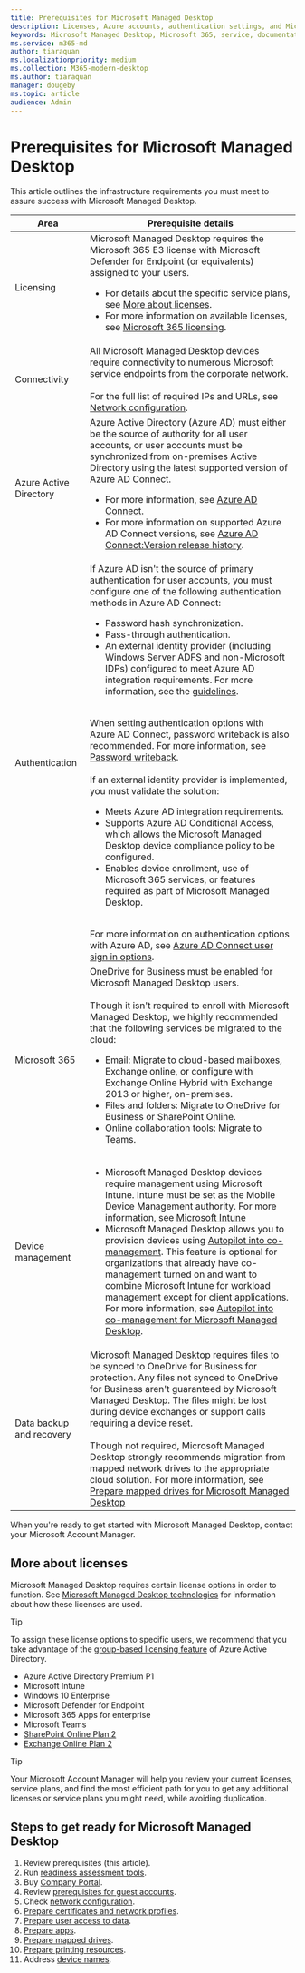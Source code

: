 ```yaml
---
title: Prerequisites for Microsoft Managed Desktop
description: Licenses, Azure accounts, authentication settings, and Microsoft 365 settings to set up before enrolling in Microsoft Managed Desktop
keywords: Microsoft Managed Desktop, Microsoft 365, service, documentation
ms.service: m365-md
author: tiaraquan
ms.localizationpriority: medium
ms.collection: M365-modern-desktop
ms.author: tiaraquan
manager: dougeby
ms.topic: article
audience: Admin
---
```


# Prerequisites for Microsoft Managed Desktop

<!--This topic is the target for a "Learn more" link in the Admin Portal (aka.ms/prereq-azure). DO NOT DELETE.-->
<!--from Prerequisites -->

This article outlines the infrastructure requirements you must meet to assure success with Microsoft Managed Desktop.

| Area | Prerequisite details |
| ----- | ----- |
| Licensing | Microsoft Managed Desktop requires the Microsoft 365 E3 license with Microsoft Defender for Endpoint (or equivalents) assigned to your users. <ul><li>For details about the specific service plans, see [More about licenses](#more-about-licenses).</li><li> For more information on available licenses, see [Microsoft 365 licensing](https://www.microsoft.com/microsoft-365/compare-microsoft-365-enterprise-plans).</li></ul> |
| Connectivity | All Microsoft Managed Desktop devices require connectivity to numerous Microsoft service endpoints from the corporate network.<br><br> For the full list of required IPs and URLs, see [Network configuration](../get-ready/network.md). |
| Azure Active Directory | Azure Active Directory (Azure AD) must either be the source of authority for all user accounts, or user accounts must be synchronized from on-premises Active Directory using the latest supported version of Azure AD Connect. <ul><li>For more information, see [Azure AD Connect](/azure/active-directory/hybrid/whatis-azure-ad-connect).</li><li> For more information on supported Azure AD Connect versions, see [Azure AD Connect:Version release history](/azure/active-directory/hybrid/reference-connect-version-history).</li></ul> |
| Authentication | If Azure AD isn't the source of primary authentication for user accounts, you must configure one of the following authentication methods in Azure AD Connect:<ul><li> Password hash synchronization.</li> <li> Pass-through authentication.</li><li>An external identity provider (including Windows Server ADFS and non-Microsoft IDPs) configured to meet Azure AD integration requirements. For more information, see the [guidelines](https://www.microsoft.com/download/details.aspx?id=56843).</li></ul> <br> When setting authentication options with Azure AD Connect, password writeback is also recommended. For more information, see [Password writeback](/azure/active-directory/authentication/howto-sspr-writeback). <br><br> If an external identity provider is implemented, you must validate the solution:<ul><li>Meets Azure AD integration requirements.</li><li>Supports Azure AD Conditional Access, which allows the Microsoft Managed Desktop device compliance policy to be configured.</li><li>Enables device enrollment, use of Microsoft 365 services, or features required as part of Microsoft Managed Desktop.</li></ul> <br>For more information on authentication options with Azure AD, see [Azure AD Connect user sign in options](/azure/active-directory/connect/active-directory-aadconnect-user-signin). |
| Microsoft 365 | OneDrive for Business must be enabled for Microsoft Managed Desktop users.<br><br>Though it isn't required to enroll with Microsoft Managed Desktop, we highly recommended that the following services be migrated to the cloud:<ul><li>Email: Migrate to cloud-based mailboxes, Exchange online, or configure with Exchange Online Hybrid with Exchange 2013 or higher, on-premises.</li><li>Files and folders: Migrate to OneDrive for Business or SharePoint Online.</li><li>Online collaboration tools: Migrate to Teams.</ul> |
| Device management |<ul><li>Microsoft Managed Desktop devices require management using Microsoft Intune. Intune must be set as the Mobile Device Management authority. For more information, see [Microsoft Intune](https://www.microsoft.com/cloud-platform/microsoft-intune)</li><li>Microsoft Managed Desktop allows you to provision devices using [Autopilot into co-management](/mem/configmgr/comanage/autopilot-enrollment). This feature is optional for organizations that already have co-management turned on and want to  combine Microsoft Intune for workload management except for client applications. For more information, see [Autopilot into co-management for Microsoft Managed Desktop](../get-started/autopilot-co-management.md).</li> |
| Data backup and recovery | Microsoft Managed Desktop requires files to be synced to OneDrive for Business for protection. Any files not synced to OneDrive for Business aren't guaranteed by Microsoft Managed Desktop. The files might be lost during device exchanges or support calls requiring a device reset.<br><br>Though not required, Microsoft Managed Desktop strongly recommends migration from mapped network drives to the appropriate cloud solution. For more information, see [Prepare mapped drives for Microsoft Managed Desktop](mapped-drives.md) |

When you're ready to get started with Microsoft Managed Desktop, contact your Microsoft Account Manager.

## More about licenses

Microsoft Managed Desktop requires certain license options in order to function. See [Microsoft Managed Desktop technologies](../intro/technologies.md) for information about how these licenses are used.

> [!TIP]
> To assign these license options to specific users, we recommend that you take advantage of the [group-based licensing feature](/azure/active-directory/fundamentals/active-directory-licensing-whatis-azure-portal) of Azure Active Directory.

- Azure Active Directory Premium P1
- Microsoft Intune
- Windows 10 Enterprise  
- Microsoft Defender for Endpoint
- Microsoft 365 Apps for enterprise
- Microsoft Teams
- [SharePoint Online Plan 2](https://www.microsoft.com/microsoft-365/sharepoint/compare-sharepoint-plans)
- [Exchange Online Plan 2](https://www.microsoft.com/microsoft-365/exchange/compare-microsoft-exchange-online-plans)

> [!TIP]
> Your Microsoft Account Manager will help you review your current licenses, service plans, and find the most efficient path for you to get any additional licenses or service plans you might need, while avoiding duplication.

## Steps to get ready for Microsoft Managed Desktop

1. Review prerequisites (this article).
1. Run [readiness assessment tools](readiness-assessment-tool.md).
1. Buy [Company Portal](../get-started/company-portal.md).
1. Review [prerequisites for guest accounts](guest-accounts.md).
1. Check [network configuration](network.md).
1. [Prepare certificates and network profiles](certs-wifi-lan.md).
1. [Prepare user access to data](authentication.md).
1. [Prepare apps](apps.md).
1. [Prepare mapped drives](mapped-drives.md).
1. [Prepare printing resources](printing.md).
1. Address [device names](address-device-names.md).
